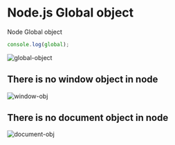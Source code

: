# Node.js Global object
Node Global object
```javascript
console.log(global);
```
![global-object](https://github.com/danielurra/node-global-object/assets/51704179/59584869-eff9-4a79-8ee2-9d65f152b8a9)

## There is no window object in node
![window-obj](https://github.com/danielurra/node-global-object/assets/51704179/6d453e5b-9f1e-4d27-a3b7-2a130537a1be)

## There is no document object in node
![document-obj](https://github.com/danielurra/node-global-object/assets/51704179/3114436a-a3f0-405b-b1d6-61f4d36ca42a)

